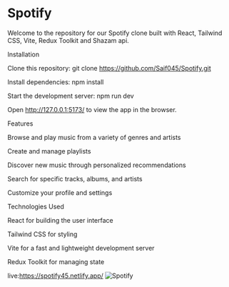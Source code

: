 # Spotify
Welcome to the repository for our Spotify clone built with React, Tailwind CSS, Vite,  Redux Toolkit and Shazam api.


Installation


Clone this repository: git clone https://github.com/Saif045/Spotify.git 

Install dependencies: npm install 

Start the development server: npm run dev 

Open http://127.0.0.1:5173/ to view the app in the browser.


Features


Browse and play music from a variety of genres and artists

Create and manage playlists

Discover new music through personalized recommendations

Search for specific tracks, albums, and artists

Customize your profile and settings


Technologies Used


React for building the user interface

Tailwind CSS for styling

Vite for a fast and lightweight development server

Redux Toolkit for managing state


live:https://spotify45.netlify.app/
![Spotify](https://user-images.githubusercontent.com/106855656/209869005-b615f805-6b4f-4aa1-9b44-f480787f1a44.PNG)
